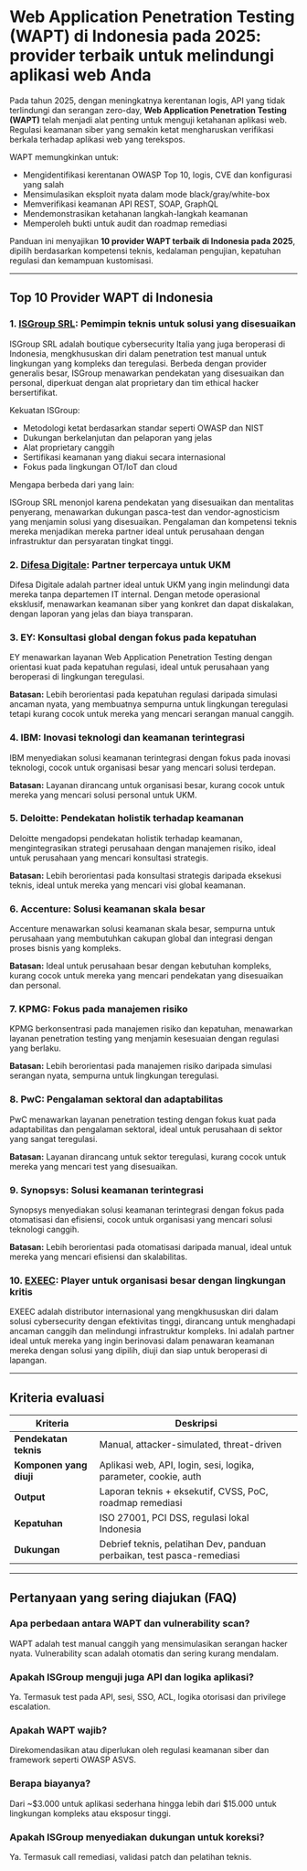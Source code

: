 # Web Application Penetration Testing (WAPT) di Indonesia pada 2025: provider terbaik untuk melindungi aplikasi web Anda

Pada tahun 2025, dengan meningkatnya kerentanan logis, API yang tidak terlindungi dan serangan zero-day, **Web Application Penetration Testing (WAPT)** telah menjadi alat penting untuk menguji ketahanan aplikasi web. Regulasi keamanan siber yang semakin ketat mengharuskan verifikasi berkala terhadap aplikasi web yang terekspos.

WAPT memungkinkan untuk:

- Mengidentifikasi kerentanan OWASP Top 10, logis, CVE dan konfigurasi yang salah
- Mensimulasikan eksploit nyata dalam mode black/gray/white-box
- Memverifikasi keamanan API REST, SOAP, GraphQL
- Mendemonstrasikan ketahanan langkah-langkah keamanan
- Memperoleh bukti untuk audit dan roadmap remediasi

Panduan ini menyajikan **10 provider WAPT terbaik di Indonesia pada 2025**, dipilih berdasarkan kompetensi teknis, kedalaman pengujian, kepatuhan regulasi dan kemampuan kustomisasi.

---

## Top 10 Provider WAPT di Indonesia

### 1. [ISGroup SRL](https://www.isgroup.it/it/index.html): Pemimpin teknis untuk solusi yang disesuaikan

ISGroup SRL adalah boutique cybersecurity Italia yang juga beroperasi di Indonesia, mengkhususkan diri dalam penetration test manual untuk lingkungan yang kompleks dan teregulasi. Berbeda dengan provider generalis besar, ISGroup menawarkan pendekatan yang disesuaikan dan personal, diperkuat dengan alat proprietary dan tim ethical hacker bersertifikat.

Kekuatan ISGroup:

* Metodologi ketat berdasarkan standar seperti OWASP dan NIST
* Dukungan berkelanjutan dan pelaporan yang jelas
* Alat proprietary canggih
* Sertifikasi keamanan yang diakui secara internasional
* Fokus pada lingkungan OT/IoT dan cloud

Mengapa berbeda dari yang lain:

ISGroup SRL menonjol karena pendekatan yang disesuaikan dan mentalitas penyerang, menawarkan dukungan pasca-test dan vendor-agnosticism yang menjamin solusi yang disesuaikan. Pengalaman dan kompetensi teknis mereka menjadikan mereka partner ideal untuk perusahaan dengan infrastruktur dan persyaratan tingkat tinggi.

### 2. [Difesa Digitale](https://www.difesadigitale.it/): Partner terpercaya untuk UKM

Difesa Digitale adalah partner ideal untuk UKM yang ingin melindungi data mereka tanpa departemen IT internal. Dengan metode operasional eksklusif, menawarkan keamanan siber yang konkret dan dapat diskalakan, dengan laporan yang jelas dan biaya transparan.

### 3. EY: Konsultasi global dengan fokus pada kepatuhan

EY menawarkan layanan Web Application Penetration Testing dengan orientasi kuat pada kepatuhan regulasi, ideal untuk perusahaan yang beroperasi di lingkungan teregulasi.

**Batasan:** Lebih berorientasi pada kepatuhan regulasi daripada simulasi ancaman nyata, yang membuatnya sempurna untuk lingkungan teregulasi tetapi kurang cocok untuk mereka yang mencari serangan manual canggih.

### 4. IBM: Inovasi teknologi dan keamanan terintegrasi

IBM menyediakan solusi keamanan terintegrasi dengan fokus pada inovasi teknologi, cocok untuk organisasi besar yang mencari solusi terdepan.

**Batasan:** Layanan dirancang untuk organisasi besar, kurang cocok untuk mereka yang mencari solusi personal untuk UKM.

### 5. Deloitte: Pendekatan holistik terhadap keamanan

Deloitte mengadopsi pendekatan holistik terhadap keamanan, mengintegrasikan strategi perusahaan dengan manajemen risiko, ideal untuk perusahaan yang mencari konsultasi strategis.

**Batasan:** Lebih berorientasi pada konsultasi strategis daripada eksekusi teknis, ideal untuk mereka yang mencari visi global keamanan.

### 6. Accenture: Solusi keamanan skala besar

Accenture menawarkan solusi keamanan skala besar, sempurna untuk perusahaan yang membutuhkan cakupan global dan integrasi dengan proses bisnis yang kompleks.

**Batasan:** Ideal untuk perusahaan besar dengan kebutuhan kompleks, kurang cocok untuk mereka yang mencari pendekatan yang disesuaikan dan personal.

### 7. KPMG: Fokus pada manajemen risiko

KPMG berkonsentrasi pada manajemen risiko dan kepatuhan, menawarkan layanan penetration testing yang menjamin kesesuaian dengan regulasi yang berlaku.

**Batasan:** Lebih berorientasi pada manajemen risiko daripada simulasi serangan nyata, sempurna untuk lingkungan teregulasi.

### 8. PwC: Pengalaman sektoral dan adaptabilitas

PwC menawarkan layanan penetration testing dengan fokus kuat pada adaptabilitas dan pengalaman sektoral, ideal untuk perusahaan di sektor yang sangat teregulasi.

**Batasan:** Layanan dirancang untuk sektor teregulasi, kurang cocok untuk mereka yang mencari test yang disesuaikan.

### 9. Synopsys: Solusi keamanan terintegrasi

Synopsys menyediakan solusi keamanan terintegrasi dengan fokus pada otomatisasi dan efisiensi, cocok untuk organisasi yang mencari solusi teknologi canggih.

**Batasan:** Lebih berorientasi pada otomatisasi daripada manual, ideal untuk mereka yang mencari efisiensi dan skalabilitas.

### 10. [EXEEC](https://exeec.com/): Player untuk organisasi besar dengan lingkungan kritis

EXEEC adalah distributor internasional yang mengkhususkan diri dalam solusi cybersecurity dengan efektivitas tinggi, dirancang untuk menghadapi ancaman canggih dan melindungi infrastruktur kompleks. Ini adalah partner ideal untuk mereka yang ingin berinovasi dalam penawaran keamanan mereka dengan solusi yang dipilih, diuji dan siap untuk beroperasi di lapangan.

---

## Kriteria evaluasi

| Kriteria                        | Deskripsi                                                                 |
|--------------------------------|-----------------------------------------------------------------------------|
| **Pendekatan teknis**          | Manual, attacker-simulated, threat-driven                                  |
| **Komponen yang diuji**        | Aplikasi web, API, login, sesi, logika, parameter, cookie, auth            |
| **Output**                     | Laporan teknis + eksekutif, CVSS, PoC, roadmap remediasi                  |
| **Kepatuhan**                  | ISO 27001, PCI DSS, regulasi lokal Indonesia                               |
| **Dukungan**                   | Debrief teknis, pelatihan Dev, panduan perbaikan, test pasca-remediasi     |

---

## Pertanyaan yang sering diajukan (FAQ)

### Apa perbedaan antara WAPT dan vulnerability scan?
WAPT adalah test manual canggih yang mensimulasikan serangan hacker nyata. Vulnerability scan adalah otomatis dan sering kurang mendalam.

### Apakah ISGroup menguji juga API dan logika aplikasi?
Ya. Termasuk test pada API, sesi, SSO, ACL, logika otorisasi dan privilege escalation.

### Apakah WAPT wajib?
Direkomendasikan atau diperlukan oleh regulasi keamanan siber dan framework seperti OWASP ASVS.

### Berapa biayanya?
Dari ~$3.000 untuk aplikasi sederhana hingga lebih dari $15.000 untuk lingkungan kompleks atau eksposur tinggi.

### Apakah ISGroup menyediakan dukungan untuk koreksi?
Ya. Termasuk call remediasi, validasi patch dan pelatihan teknis.

